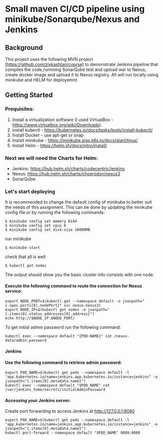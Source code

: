 
# Small maven CI/CD pipeline using minikube/Sonarqube/Nexus and Jenkins

## Background

This project uses the following MVN project [https://github.com/zivkashtan/course] to demonstrate Jenkins pipeline that compiles the code,runnning SonarQube test and upload war to Nexus, create docker image and upload it to Nexus registry.
All will run locally using minikube and HELM for deployemnt.

## Getting Started

### Prequisites:

1. Install a virtualization software (I used VirtualBox - https://www.virtualbox.org/wiki/Downloads).
2. install kubectl - https://kubernetes.io/docs/tasks/tools/install-kubectl/
3. Install Docker - use apt-get or snap
4. Install minikube - https://minikube.sigs.k8s.io/docs/start/linux/
5. Install Helm - https://helm.sh/docs/intro/install/


### Next we will need the Charts for Helm:

* Jenkins: https://hub.helm.sh/charts/codecentric/jenkins
* Nexus: https://hub.helm.sh/charts/choerodon/nexus3
* SonarQube:


### Let's start deploying

It is recommended to change the default config of minikube to better suit the needs of this assignment. This can be done by updating the minikube config file or by running the following commands:
```
$ minikube config set memory 6144
$ minikube config set cpus 6
$ minikube config set disk-size 16000MB
```
run minikube 
```
$ minikube start
```
check that all is well
```
$ kubectl get nodes
```
The output should show you the basic cluster info consists with one node.

 #### Execute the following command to route the connection for Nexus service:
```
export NODE_PORT=$(kubectl get --namespace default -o jsonpath="{.spec.ports[0].nodePort}" svc nexus-nexus3)
export NODE_IP=$(kubectl get nodes -o jsonpath="{.items[0].status.addresses[0].address}")
echo http://$NODE_IP:$NODE_PORT/
```
To get initial admin password run the following command:
```
kubectl exec --namespace default "{POD-NAME}" cat /nexus-data/admin.password
```


  #### Jenkins
  #### Use the following command to retrieve admin password:
```
export POD_NAME=$(kubectl get pods --namespace default -l "app.kubernetes.io/name=jenkins,app.kubernetes.io/instance=jenkins" -o jsonpath="{.items[0].metadata.name}")
kubectl exec --namespace default "$POD_NAME" cat /var/jenkins_home/secrets/initialAdminPassword
```

#### Accessing your Jenkins server:

Create port forwarding to access Jenkins at http://127.0.0.1:8080
```
export POD_NAME=$(kubectl get pods --namespace default -l "app.kubernetes.io/name=jenkins,app.kubernetes.io/instance=jenkins" -o jsonpath="{.items[0].metadata.name}")
kubectl port-forward --namespace default "$POD_NAME" 8080:8080
```
